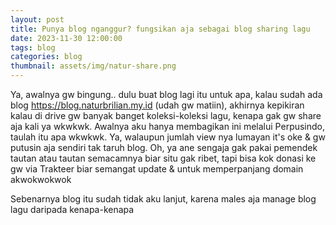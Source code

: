 ```yaml
---
layout: post
title: Punya blog nganggur? fungsikan aja sebagai blog sharing lagu
date: 2023-11-30 12:00:00
tags: blog
categories: blog
thumbnail: assets/img/natur-share.png
---
```


Ya, awalnya gw bingung.. dulu buat blog lagi itu untuk apa, kalau sudah ada blog https://blog.naturbrilian.my.id (udah gw matiin), akhirnya kepikiran kalau di drive gw banyak banget koleksi-koleksi lagu, kenapa gak gw share aja kali ya wkwkwk. Awalnya aku hanya membagikan ini melalui Perpusindo, taulah itu apa wkwkwk. Ya, walaupun jumlah view nya lumayan it's oke & gw putusin aja sendiri tak taruh blog. Oh, ya ane sengaja gak pakai pemendek tautan atau tautan semacamnya biar situ gak ribet, tapi bisa kok donasi ke gw via Trakteer biar semangat update & untuk memperpanjang domain akwokwokwok

Sebenarnya blog itu sudah tidak aku lanjut, karena males aja manage blog lagu daripada kenapa-kenapa

